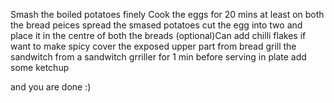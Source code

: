 Smash the boiled potatoes finely
Cook the eggs for 20 mins at least
on both the bread peices spread the smased potatoes 
cut the egg into two and place it in the centre of both the breads
(optional)Can add chilli flakes if want to make spicy
cover the exposed upper part from bread 
grill the sandwitch from a sandwitch grriller for 1 min 
before serving in plate add some ketchup


and you are done  :)